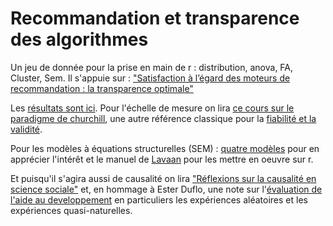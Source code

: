 ﻿# Recommandation et transparence des algorithmes

Un jeu de donnée pour la prise en main de r : distribution, anova, FA, Cluster, Sem.  Il s'appuie sur : ["Satisfaction à l’égard des moteurs de recommandation : la transparence optimale"](https://management-datascience.org/2018/01/18/satisfaction-a-legard-des-moteurs-de-recommandation-la-transparence-optimale/)

Les [résultats sont ici](https://benaventc.github.io/Recommandation/saman.html). Pour l'échelle de mesure on lira [ce cours sur le paradigme de churchill](http://statmath.wu.ac.at/courses/r-se-mbr/pres/Churchill.pdf), une autre référence classique pour la [fiabilité et la validité](http://statmath.wu.ac.at/~salzberger/quantmeth/pdfdownloaddirectory/other_material/Peter1979_JMR.pdf).

Pour les modèles à équations structurelles (SEM) : [quatre modèles](https://www.theanalysisfactor.com/four-types-sem/) pour en apprécier l'intérêt et le manuel de [Lavaan](http://lavaan.ugent.be/tutorial/index.html) pour les mettre en oeuvre sur r.

Et puisqu'il s'agira aussi de causalité on lira ["Réflexions sur la causalité en science sociale"](https://www.persee.fr/doc/caf_1149-1590_2000_num_60_1_893) et, en hommage à Ester Duflo, une note sur l'[évaluation de l'aide au developpement](https://controverses.sciences-po.fr/archive/aidedeveloppement/1.html) en particuliers les expériences aléatoires et les expériences quasi-naturelles.
